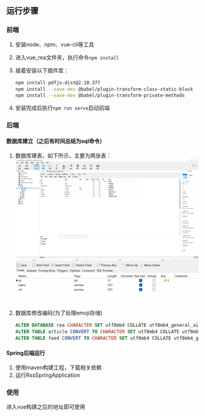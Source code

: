 ## 运行步骤

### 前端

1. 安装node、npm、vue-cli等工具

2. 进入vue_rea文件夹，执行命令`npm install`

3. 接着安装以下插件库：
   ```bash
   npm install pdfjs-dist@2.10.377
   npm install --save-dev @babel/plugin-transform-class-static-block
   npm install --save-dev @babel/plugin-transform-private-methods
   ```

4. 安装完成后执行`npm run serve`启动前端



### 后端

#### 数据库建立（之后有时间总结为sql命令）

1. 数据库建表，如下所示，主要为两张表：
   ![image-article](assets/article.png)
   ![image-feed](assets/feed.png)
   
2. 数据库修改编码(为了处理emoji存储)
   ```sql
   ALTER DATABASE rea CHARACTER SET utf8mb4 COLLATE utf8mb4_general_ai_ci;
   ALTER TABLE article CONVERT TO CHARACTER SET utf8mb4 COLLATE utf8mb4_general_ai_ci;
   ALTER TABLE feed CONVERT TO CHARACTER SET utf8mb4 COLLATE utf8mb4_general_ai_ci;
   ```




#### Spring后端运行

1. 使用maven构建工程，下载相关依赖
2. 运行RssSpringApplication



### 使用

进入vue构建之后的地址即可使用